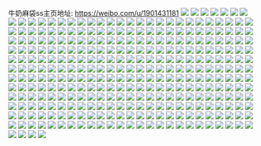 牛奶麻袋ss主页地址: https://weibo.com/u/1901431181 
![](https://wx4.sinaimg.cn/mw2000/7155898dly1h967jo29xqj20u01bpgtf.jpg) 
![](https://wx4.sinaimg.cn/mw2000/7155898dly1h967jp1odej20u01917cs.jpg) 
![](https://wx4.sinaimg.cn/mw2000/7155898dly1h967jpmmfnj20u01910yx.jpg) 
![](https://wx4.sinaimg.cn/mw2000/7155898dly1h967jqa0tsj20u0191n49.jpg) 
![](https://wx4.sinaimg.cn/mw2000/7155898dly1h967joi8poj20u0190gz8.jpg) 
![](https://wx4.sinaimg.cn/mw2000/7155898dly1h967jnqogfj20u0191jxj.jpg) 
![](https://wx4.sinaimg.cn/mw2000/7155898dly1h967jqie25j21910u0dlf.jpg) 
![](https://wx4.sinaimg.cn/mw2000/7155898dly1h967jqt6ttj20u019pgry.jpg) 
![](https://wx4.sinaimg.cn/mw2000/7155898dly1h967jr4lxvj20u019144o.jpg) 
![](https://wx4.sinaimg.cn/mw2000/7155898dly1h93o5pmayqj20u0191n4m.jpg) 
![](https://wx4.sinaimg.cn/mw2000/7155898dly1h93o5pwd5hj20u0140teo.jpg) 
![](https://wx4.sinaimg.cn/mw2000/7155898dly1h93o5q9mj5j20u0191dpx.jpg) 
![](https://wx4.sinaimg.cn/mw2000/7155898dly1h93o5vair6j20u019144h.jpg) 
![](https://wx4.sinaimg.cn/mw2000/7155898dly1h93o5uns0dj20u0170qac.jpg) 
![](https://wx4.sinaimg.cn/mw2000/7155898dly1h93o5qxyhdj20u0191tg5.jpg) 
![](https://wx4.sinaimg.cn/mw2000/7155898dly1h93o5ro9gqj20u019qajz.jpg) 
![](https://wx4.sinaimg.cn/mw2000/7155898dly1h93o5tdpp4j20u01aaqb0.jpg) 
![](https://wx4.sinaimg.cn/mw2000/7155898dly1h93o5s28g8j20u0191gsr.jpg) 
![](https://wx4.sinaimg.cn/mw2000/7155898dly1h93o5qmvyij20u0191wlb.jpg) 
![](https://wx4.sinaimg.cn/mw2000/7155898dly1h93o5rafjkj20u0191wo9.jpg) 
![](https://wx4.sinaimg.cn/mw2000/7155898dly1h93o5sbxdlj20u0191jyc.jpg) 
![](https://wx4.sinaimg.cn/mw2000/7155898dly1h93o5so0gaj20u019e45h.jpg) 
![](https://wx4.sinaimg.cn/mw2000/7155898dly1h93o5p9dlaj20u0191464.jpg) 
![](https://wx4.sinaimg.cn/mw2000/7155898dly1h93o5t03j0j20u01aa45v.jpg) 
![](https://wx4.sinaimg.cn/mw2000/7155898dly1h93o5u3paoj20u0191grb.jpg) 
![](https://wx4.sinaimg.cn/mw2000/7155898dly1h93o97zxmpj20u0191ai8.jpg) 
![](https://wx4.sinaimg.cn/mw2000/7155898dly1h93o9m07wuj20u019j7bh.jpg) 
![](https://wx4.sinaimg.cn/mw2000/7155898dly1h8geyn9otrj20u0140n8z.jpg) 
![](https://wx4.sinaimg.cn/mw2000/7155898dly1h8geyoe3foj20u0190nej.jpg) 
![](https://wx4.sinaimg.cn/mw2000/7155898dly1h8geyntdkwj20u0140wry.jpg) 
![](https://wx4.sinaimg.cn/mw2000/7155898dly1h8ay1i3jk5j20u01sy47d.jpg) 
![](https://wx4.sinaimg.cn/mw2000/7155898dly1h8aa4uxqn3j20u02ovk0w.jpg) 
![](https://wx4.sinaimg.cn/mw2000/7155898dly1h8239q7ffij20u00sewfc.jpg) 
![](https://wx4.sinaimg.cn/mw2000/7155898dly1h7z4fo1lgjj20u0140481.jpg) 
![](https://wx4.sinaimg.cn/mw2000/7155898dly1h7z4d2i2g3j20u01904ag.jpg) 
![](https://wx4.sinaimg.cn/mw2000/7155898dly1h7z4d4619jj20u0190gxw.jpg) 
![](https://wx4.sinaimg.cn/mw2000/7155898dly1h7z4d3g195j20u0190n95.jpg) 
![](https://wx4.sinaimg.cn/mw2000/7155898dly1h7ox52m6u8j20u0190dnz.jpg) 
![](https://wx4.sinaimg.cn/mw2000/7155898dgy1h7om1rkfh4j20u019xguw.jpg) 
![](https://wx4.sinaimg.cn/mw2000/7155898dgy1h7om1np7mfj20u0190tj2.jpg) 
![](https://wx4.sinaimg.cn/mw2000/7155898dgy1h7om1osmvmj20u019o44c.jpg) 
![](https://wx4.sinaimg.cn/mw2000/7155898dgy1h7om1o7r9oj20u0190dky.jpg) 
![](https://wx4.sinaimg.cn/mw2000/7155898dgy1h7om1k3rvij20u0193gqm.jpg) 
![](https://wx4.sinaimg.cn/mw2000/7155898dgy1h7om1krwjnj20u013z109.jpg) 
![](https://wx4.sinaimg.cn/mw2000/7155898dgy1h7om1lch1oj20u0190gqp.jpg) 
![](https://wx4.sinaimg.cn/mw2000/7155898dgy1h7om1sieqzj20u01407ca.jpg) 
![](https://wx4.sinaimg.cn/mw2000/7155898dgy1h7om1rzwi2j20u0140aja.jpg) 
![](https://wx4.sinaimg.cn/mw2000/7155898dgy1h7om1r4440j20u0140k2e.jpg) 
![](https://wx4.sinaimg.cn/mw2000/7155898dgy1h7om1n37qsj20u0190qdb.jpg) 
![](https://wx4.sinaimg.cn/mw2000/7155898dgy1h7om1m9trdj20u019hqbr.jpg) 
![](https://wx4.sinaimg.cn/mw2000/7155898dgy1h7om5m09fwj20u0191dp2.jpg) 
![](https://wx4.sinaimg.cn/mw2000/7155898dgy1h7om5d2prij20u0140dnd.jpg) 
![](https://wx4.sinaimg.cn/mw2000/7155898dgy1h7om1texokj20u0190dn9.jpg) 
![](https://wx4.sinaimg.cn/mw2000/7155898dgy1h7om1u0sexj20u0190tgu.jpg) 
![](https://wx4.sinaimg.cn/mw2000/7155898dgy1h7om1v73owj20u01900ze.jpg) 
![](https://wx4.sinaimg.cn/mw2000/7155898dly1h7fugl3jllj20u0190tgp.jpg) 
![](https://wx4.sinaimg.cn/mw2000/7155898dly1h7fuhjxx69j20u019042o.jpg) 
![](https://wx4.sinaimg.cn/mw2000/7155898dly1h7fukcgd0nj20u013y11v.jpg) 
![](https://wx4.sinaimg.cn/mw2000/7155898dly1h7fiqafxr5j20u0190ti0.jpg) 
![](https://wx4.sinaimg.cn/mw2000/7155898dly1h7fiqc7woxj20u01cv422.jpg) 
![](https://wx4.sinaimg.cn/mw2000/7155898dly1h7fkasvqdaj20u019fgph.jpg) 
![](https://wx4.sinaimg.cn/mw2000/7155898dly1h7fiqddx0rj20u019076h.jpg) 
![](https://wx4.sinaimg.cn/mw2000/7155898dly1h7fiqcux3qj20u019cn14.jpg) 
![](https://wx4.sinaimg.cn/mw2000/7155898dly1h7fiqblxbpj20u019jn7q.jpg) 
![](https://wx4.sinaimg.cn/mw2000/7155898dly1h71kzbdjx3j20u0190n4q.jpg) 
![](https://wx4.sinaimg.cn/mw2000/7155898dly1h71ld0jfavj20sw16g0xs.jpg) 
![](https://wx4.sinaimg.cn/mw2000/7155898dly1h71lbfddksj20u0190tch.jpg) 
![](https://wx4.sinaimg.cn/mw2000/7155898dly1h71lbfw4xfj20u0190drg.jpg) 
![](https://wx4.sinaimg.cn/mw2000/7155898dly1h71lbf2m4hj20u0190tb0.jpg) 
![](https://wx4.sinaimg.cn/mw2000/7155898dly1h71lbg6wnoj20u0190436.jpg) 
![](https://wx4.sinaimg.cn/mw2000/7155898dly1h6vzjz4k68j21350u0128.jpg) 
![](https://wx4.sinaimg.cn/mw2000/7155898dgy1h6imro9pukj20of17gq3o.jpg) 
![](https://wx4.sinaimg.cn/mw2000/7155898dgy1h62lehllluj20u013z3zp.jpg) 
![](https://wx4.sinaimg.cn/mw2000/7155898dgy1h62lejgqb6j20u0140793.jpg) 
![](https://wx4.sinaimg.cn/mw2000/7155898dgy1h62leqc0ayj20u0140my2.jpg) 
![](https://wx4.sinaimg.cn/mw2000/7155898dgy1h62lenvoqkj20u019077e.jpg) 
![](https://wx4.sinaimg.cn/mw2000/7155898dgy1h62lemvfozj20u0140qa9.jpg) 
![](https://wx4.sinaimg.cn/mw2000/7155898dgy1h62lesz48ej21900u0q44.jpg) 
![](https://wx4.sinaimg.cn/mw2000/7155898dgy1h62lelbxsuj20u0190dle.jpg) 
![](https://wx4.sinaimg.cn/mw2000/7155898dgy1h62leitrcvj20u019041y.jpg) 
![](https://wx4.sinaimg.cn/mw2000/7155898dgy1h62leov9l3j20u017un0g.jpg) 
![](https://wx4.sinaimg.cn/mw2000/7155898dgy1h62lepq5uzj20u0190q5b.jpg) 
![](https://wx4.sinaimg.cn/mw2000/7155898dgy1h62lekiz5lj20u0190116.jpg) 
![](https://wx4.sinaimg.cn/mw2000/7155898dgy1h62ler9kx2j21900u0tbs.jpg) 
![](https://wx4.sinaimg.cn/mw2000/7155898dgy1h62lelvwh7j20u0140gpj.jpg) 
![](https://wx4.sinaimg.cn/mw2000/7155898dgy1h62les64elj20u0190whs.jpg) 
![](https://wx4.sinaimg.cn/mw2000/7155898dgy1h62letwabmj20u019010g.jpg) 
![](https://wx4.sinaimg.cn/mw2000/7155898dgy1h6090o7fbvj20u0190gpj.jpg) 
![](https://wx4.sinaimg.cn/mw2000/7155898dgy1h6090okw8nj20u01900to.jpg) 
![](https://wx4.sinaimg.cn/mw2000/7155898dgy1h6090md6vnj20u0140qap.jpg) 
![](https://wx4.sinaimg.cn/mw2000/7155898dgy1h6090n8u5oj20u0190q3k.jpg) 
![](https://wx4.sinaimg.cn/mw2000/7155898dgy1h6090mq5gbj20u01407b3.jpg) 
![](https://wx4.sinaimg.cn/mw2000/7155898dgy1h6090m1pp1j20u0190460.jpg) 
![](https://wx4.sinaimg.cn/mw2000/7155898dgy1h6090p0s7ej20u019075l.jpg) 
![](https://wx4.sinaimg.cn/mw2000/7155898dgy1h6090pdol8j20u019075c.jpg) 
![](https://wx4.sinaimg.cn/mw2000/7155898dgy1h6090pq9fkj20u01900u4.jpg) 
![](https://wx4.sinaimg.cn/mw2000/7155898dgy1h5ccgoeth8j21900u0dmp.jpg) 
![](https://wx4.sinaimg.cn/mw2000/7155898dgy1h5ccgoys5kj21900u0tf3.jpg) 
![](https://wx4.sinaimg.cn/mw2000/7155898dgy1h5ccgpjfdwj21900u010k.jpg) 
![](https://wx4.sinaimg.cn/mw2000/7155898dgy1h5ba46jy60j21900u04an.jpg) 
![](https://wx4.sinaimg.cn/mw2000/7155898dgy1h5ba2zghgbj20u0190qdi.jpg) 
![](https://wx4.sinaimg.cn/mw2000/7155898dgy1h5b965wq04j20u01907er.jpg) 
![](https://wx4.sinaimg.cn/mw2000/7155898dgy1h5b9699gb9j20u0190qdi.jpg) 
![](https://wx4.sinaimg.cn/mw2000/7155898dgy1h5b96aeim6j20u0190n87.jpg) 
![](https://wx4.sinaimg.cn/mw2000/7155898dgy1h5b9641hbij20u0190n8t.jpg) 
![](https://wx4.sinaimg.cn/mw2000/7155898dgy1h5b968ozn0j20u01907g0.jpg) 
![](https://wx4.sinaimg.cn/mw2000/7155898dgy1h5b964qz9ej20u01eytm6.jpg) 
![](https://wx4.sinaimg.cn/mw2000/7155898dgy1h5b9a6eppdj20u019wn71.jpg) 
![](https://wx4.sinaimg.cn/mw2000/7155898dgy1h5b96damhjj21900u0qgd.jpg) 
![](https://wx4.sinaimg.cn/mw2000/7155898dgy1h5b9683jv2j21900u0to6.jpg) 
![](https://wx4.sinaimg.cn/mw2000/7155898dgy1h5b96f61gqj20u0190k37.jpg) 
![](https://wx4.sinaimg.cn/mw2000/7155898dgy1h5b96dsh4zj20u0190wqz.jpg) 
![](https://wx4.sinaimg.cn/mw2000/7155898dgy1h5b96bom39j20u0190dqu.jpg) 
![](https://wx4.sinaimg.cn/mw2000/7155898dgy1h5b9670gzwj20u01o0wtd.jpg) 
![](https://wx4.sinaimg.cn/mw2000/7155898dgy1h5b969uzo8j20u0190aje.jpg) 
![](https://wx4.sinaimg.cn/mw2000/7155898dgy1h5b96en1izj20u0190wt0.jpg) 
![](https://wx4.sinaimg.cn/mw2000/7155898dgy1h5b9bvhb2lj20u0190qd9.jpg) 
![](https://wx4.sinaimg.cn/mw2000/7155898dgy1h53tk8kv19j20u0190n3s.jpg) 
![](https://wx4.sinaimg.cn/mw2000/7155898dgy1h53tk91dqdj20u0190dkv.jpg) 
![](https://wx4.sinaimg.cn/mw2000/7155898dgy1h53tkaafkwj20u018jdmn.jpg) 
![](https://wx4.sinaimg.cn/mw2000/7155898dgy1h53tk9s21gj20u0190ag8.jpg) 
![](https://wx4.sinaimg.cn/mw2000/7155898dgy1h53tk834hzj20u0190447.jpg) 
![](https://wx4.sinaimg.cn/mw2000/7155898dgy1h53tkgwxx4j20u013z4d2.jpg) 
![](https://wx4.sinaimg.cn/mw2000/7155898dgy1h4yk4v2wg3j20u014044a.jpg) 
![](https://wx4.sinaimg.cn/mw2000/7155898dgy1h4yk4u6bmbj20u01400x5.jpg) 
![](https://wx4.sinaimg.cn/mw2000/7155898dgy1h4qhjlzxyzj20u0167tmj.jpg) 
![](https://wx4.sinaimg.cn/mw2000/7155898dgy1h4qhjqe2j6j20u019k7hf.jpg) 
![](https://wx4.sinaimg.cn/mw2000/7155898dgy1h4qhjucsghj20u019048t.jpg) 
![](https://wx4.sinaimg.cn/mw2000/7155898dgy1h4qhji7d3rj20rg156aeg.jpg) 
![](https://wx4.sinaimg.cn/mw2000/7155898dgy1h4qhkj60dhj20u017g0zg.jpg) 
![](https://wx4.sinaimg.cn/mw2000/7155898dgy1h4qhlr06mzj20u01907a1.jpg) 
![](https://wx4.sinaimg.cn/mw2000/7155898dgy1h4qhjzi2nrj20u0190tey.jpg) 
![](https://wx4.sinaimg.cn/mw2000/7155898dgy1h4qhk4ajn5j20u01900z3.jpg) 
![](https://wx4.sinaimg.cn/mw2000/7155898dgy1h4qhk8ybt8j20u01900yr.jpg) 
![](https://wx4.sinaimg.cn/mw2000/7155898dgy1h4n6ghn1xnj20u0140ajl.jpg) 
![](https://wx4.sinaimg.cn/mw2000/7155898dgy1h45p80w8n8j20u01900wv.jpg) 
![](https://wx4.sinaimg.cn/mw2000/7155898dgy1h45p80bqabj20u0190794.jpg) 
![](https://wx4.sinaimg.cn/mw2000/7155898dgy1h45p7z6cuej20u0190adp.jpg) 
![](https://wx4.sinaimg.cn/mw2000/7155898dgy1h45p83tfylj20u0140dlr.jpg) 
![](https://wx4.sinaimg.cn/mw2000/7155898dgy1h45p82qzwsj21400u0dit.jpg) 
![](https://wx4.sinaimg.cn/mw2000/7155898dgy1h45p821ihwj20u0140q9j.jpg) 
![](https://wx4.sinaimg.cn/mw2000/7155898dgy1h45p7yivt2j20u0190dmc.jpg) 
![](https://wx4.sinaimg.cn/mw2000/7155898dgy1h45p84ytlfj20u01b1wnf.jpg) 
![](https://wx4.sinaimg.cn/mw2000/7155898dgy1h45p7xcghoj20u0190juj.jpg) 
![](https://wx4.sinaimg.cn/mw2000/7155898dgy1h44ylt4ertj21400u0goq.jpg) 
![](https://wx4.sinaimg.cn/mw2000/7155898dgy1h44ylsd8ksj20u019079t.jpg) 
![](https://wx4.sinaimg.cn/mw2000/7155898dgy1h44ylu78n2j20u01900xo.jpg) 
![](https://wx4.sinaimg.cn/mw2000/7155898dgy1h44ylrcyifj21900u079d.jpg) 
![](https://wx4.sinaimg.cn/mw2000/7155898dgy1h44ylvks76j21900u0jx1.jpg) 
![](https://wx4.sinaimg.cn/mw2000/7155898dgy1h3g7rddfxkj20u016un7w.jpg) 
![](https://wx4.sinaimg.cn/mw2000/7155898dgy1h3g7ra9fyqj20u014t478.jpg) 
![](https://wx4.sinaimg.cn/mw2000/7155898dgy1h3g7r9jnb8j20u0190n7f.jpg) 
![](https://wx4.sinaimg.cn/mw2000/7155898dgy1h3g7rbqq2ej20u0190qgy.jpg) 
![](https://wx4.sinaimg.cn/mw2000/7155898dgy1h3g7rflw3aj20u0190k0w.jpg) 
![](https://wx4.sinaimg.cn/mw2000/7155898dgy1h3g7rhdcp5j20u019own2.jpg) 
![](https://wx4.sinaimg.cn/mw2000/7155898dgy1h39b4llnykj20u0191do0.jpg) 
![](https://wx4.sinaimg.cn/mw2000/7155898dgy1h39b4ma5zej20u01907ez.jpg) 
![](https://wx4.sinaimg.cn/mw2000/7155898dgy1h39b5jq44xj20u01900zq.jpg) 
![](https://wx4.sinaimg.cn/mw2000/7155898dgy1h39b4njcfej20u0190tjp.jpg) 
![](https://wx4.sinaimg.cn/mw2000/7155898dgy1h39b4jk7l2j20u0190ahd.jpg) 
![](https://wx4.sinaimg.cn/mw2000/7155898dgy1h39b4nx8dsj20u0190dky.jpg) 
![](https://wx4.sinaimg.cn/mw2000/7155898dgy1h39b4k3zkkj20u019m46f.jpg) 
![](https://wx4.sinaimg.cn/mw2000/7155898dgy1h39b4mpwh7j20u0190wpt.jpg) 
![](https://wx4.sinaimg.cn/mw2000/7155898dgy1h39b4n5hfbj21900u0tdc.jpg) 
![](https://wx4.sinaimg.cn/mw2000/7155898dgy1h38cvs9degj20vh0u0ajc.jpg) 
![](https://wx4.sinaimg.cn/mw2000/7155898dgy1h316eexq91j20u00u0n48.jpg) 
![](https://wx4.sinaimg.cn/mw2000/7155898dgy1h316eg2c1fj20u00u0wj0.jpg) 
![](https://wx4.sinaimg.cn/mw2000/7155898dgy1h2d06z2syrj20u01907bz.jpg) 
![](https://wx4.sinaimg.cn/mw2000/7155898dgy1h2d06skh45j20u01ag78w.jpg) 
![](https://wx4.sinaimg.cn/mw2000/7155898dgy1h2d06y7j7ej218l0u0wks.jpg) 
![](https://wx4.sinaimg.cn/mw2000/7155898dgy1h2d06rg7gij21900u0448.jpg) 
![](https://wx4.sinaimg.cn/mw2000/7155898dgy1h2d06ptfo4j20u0190jyl.jpg) 
![](https://wx4.sinaimg.cn/mw2000/7155898dgy1h2d06t1udnj20u0190teb.jpg) 
![](https://wx4.sinaimg.cn/mw2000/7155898dgy1h2d06ry2rdj20u01900xg.jpg) 
![](https://wx4.sinaimg.cn/mw2000/7155898dgy1h2d06x6efxj20u019oafr.jpg) 
![](https://wx4.sinaimg.cn/mw2000/7155898dgy1h2d06wibktj20u01sytb9.jpg) 
![](https://wx4.sinaimg.cn/mw2000/7155898dgy1h21b42c2rpj20u01hg129.jpg) 
![](https://wx4.sinaimg.cn/mw2000/7155898dgy1h21b44hg0ij20u0190dnh.jpg) 
![](https://wx4.sinaimg.cn/mw2000/7155898dgy1h21b41i496j20u0190wlf.jpg) 
![](https://wx4.sinaimg.cn/mw2000/7155898dgy1h21b440du6j21900u0qbd.jpg) 
![](https://wx4.sinaimg.cn/mw2000/7155898dgy1h21b4pq0xvj20u013zgrt.jpg) 
![](https://wx4.sinaimg.cn/mw2000/7155898dgy1h21b44wrfnj20u011f10m.jpg) 
![](https://wx4.sinaimg.cn/mw2000/7155898dgy1h1hkflc9jnj20u0140tfl.jpg) 
![](https://wx4.sinaimg.cn/mw2000/7155898dgy1h1hkfkpuu8j20u0140jxw.jpg) 
![](https://wx4.sinaimg.cn/mw2000/7155898dgy1h16793x3k9j20mi0mitbw.jpg) 
![](https://wx4.sinaimg.cn/mw2000/7155898dgy1h0xvxilqnhj21400u0449.jpg) 
![](https://wx4.sinaimg.cn/mw2000/7155898dgy1h0xvxjl8unj20u01407ep.jpg) 
![](https://wx4.sinaimg.cn/mw2000/7155898dgy1h0xvxkrylxj20u014in94.jpg) 
![](https://wx4.sinaimg.cn/mw2000/7155898dgy1h0xvxk0wpvj20u0190guy.jpg) 
![](https://wx4.sinaimg.cn/mw2000/7155898dgy1h0xw4gmihqj20u0140k0o.jpg) 
![](https://wx4.sinaimg.cn/mw2000/7155898dgy1h0xw4gz4yej20ty14u7dk.jpg) 
![](https://wx4.sinaimg.cn/mw2000/7155898dgy1h0xvxlp1bjj20u0140q84.jpg) 
![](https://wx4.sinaimg.cn/mw2000/7155898dgy1h0tf50z3lrj20u010sn8p.jpg) 
![](https://wx4.sinaimg.cn/mw2000/7155898dgy1h0qzdgfpc8j20u0140q5a.jpg) 
![](https://wx4.sinaimg.cn/mw2000/7155898dgy1h0qz9jo31lj20u014cq4q.jpg) 
![](https://wx4.sinaimg.cn/mw2000/7155898dgy1h0qzdhkouyj20u0140dj4.jpg) 
![](https://wx4.sinaimg.cn/mw2000/7155898dgy1h0qz9k9ch9j20u0140mzc.jpg) 
![](https://wx4.sinaimg.cn/mw2000/7155898dgy1h0qz9lk1guj21400u0gnw.jpg) 
![](https://wx4.sinaimg.cn/mw2000/7155898dgy1h0qz9laeckj21400u0aeo.jpg) 
![](https://wx4.sinaimg.cn/mw2000/7155898dgy1h0qz9jd34pj20u0140n3q.jpg) 
![](https://wx4.sinaimg.cn/mw2000/7155898dgy1h0qz9j0oyyj20u01407ck.jpg) 
![](https://wx4.sinaimg.cn/mw2000/7155898dgy1h0qz9kw4mvj20u0140tii.jpg) 
![](https://wx4.sinaimg.cn/mw2000/7155898dgy1h0l5wbgdz0j20u0140to5.jpg) 
![](https://wx4.sinaimg.cn/mw2000/7155898dgy1h0l5w4ak7kj20u014010s.jpg) 
![](https://wx4.sinaimg.cn/mw2000/7155898dgy1h0l5w7u5gtj20u0140qe4.jpg) 
![](https://wx4.sinaimg.cn/mw2000/7155898dgy1h0l5w9n5byj20u0140k2l.jpg) 
![](https://wx4.sinaimg.cn/mw2000/7155898dgy1h0gsuk60h4j20u0140k15.jpg) 
![](https://wx4.sinaimg.cn/mw2000/7155898dgy1h04m6oza96j20u0191dua.jpg) 
![](https://wx4.sinaimg.cn/mw2000/7155898dgy1h04m6pzrkyj20u018ztih.jpg) 
![](https://wx4.sinaimg.cn/mw2000/7155898dgy1h04m6qewfdj20u018ztp4.jpg) 
![](https://wx4.sinaimg.cn/mw2000/7155898dgy1h04m6olnfjj20u0141n6i.jpg) 
![](https://wx4.sinaimg.cn/mw2000/7155898dgy1h04mcvuoqfj20u0140q7i.jpg) 
![](https://wx4.sinaimg.cn/mw2000/7155898dgy1h04m6s3in3j20u0140q4q.jpg) 
![](https://wx4.sinaimg.cn/mw2000/7155898dgy1h04m6qz1haj20u019047n.jpg) 
![](https://wx4.sinaimg.cn/mw2000/7155898dgy1h04m6rd36ej20u018zakh.jpg) 
![](https://wx4.sinaimg.cn/mw2000/7155898dgy1h04ma5d901j20u0140gwx.jpg) 
![](https://wx4.sinaimg.cn/mw2000/7155898dgy1gzz8nqt42cj20u014014g.jpg) 
![](https://wx4.sinaimg.cn/mw2000/7155898dgy1gzehnag1rij21400u04f6.jpg) 
![](https://wx4.sinaimg.cn/mw2000/7155898dgy1gzehndjzc1j20u0140ao5.jpg) 
![](https://wx4.sinaimg.cn/mw2000/7155898dgy1gzehncm73zj20u0140n98.jpg) 
![](https://wx4.sinaimg.cn/mw2000/7155898dgy1gzehnbmxvkj20u014049q.jpg) 
![](https://wx4.sinaimg.cn/mw2000/7155898dgy1gzehnb1y61j20u014012n.jpg) 
![](https://wx4.sinaimg.cn/mw2000/7155898dgy1gzehnc63mzj20u0140q7o.jpg) 
![](https://wx4.sinaimg.cn/mw2000/7155898dgy1gz43b1w45pj21sy0u0jxq.jpg) 
![](https://wx4.sinaimg.cn/mw2000/7155898dgy1gz43b4jfbwj21sy0u0gtj.jpg) 
![](https://wx4.sinaimg.cn/mw2000/7155898dgy1gycjauxq4uj20u01h4qbq.jpg) 
![](https://wx4.sinaimg.cn/mw2000/7155898dgy1gy6n357vhaj20u01407e2.jpg) 
![](https://wx4.sinaimg.cn/mw2000/7155898dgy1gy6n33l0j3j20u0140k1a.jpg) 
![](https://wx4.sinaimg.cn/mw2000/7155898dgy1gy6n35xf89j20u0140wnt.jpg) 
![](https://wx4.sinaimg.cn/mw2000/7155898dgy1gy6n9r7x3jj20u0140498.jpg) 
![](https://wx4.sinaimg.cn/mw2000/7155898dgy1gy6n35miraj20u00u0129.jpg) 
![](https://wx4.sinaimg.cn/mw2000/7155898dgy1gy6n31lu0jj20u015tti6.jpg) 
![](https://wx4.sinaimg.cn/mw2000/7155898dgy1gy42dtee5nj20u0140tfr.jpg) 
![](https://wx4.sinaimg.cn/mw2000/7155898dgy1gy42dryr6mj20u0151qa6.jpg) 
![](https://wx4.sinaimg.cn/mw2000/7155898dgy1gy42g3ijzbj20u018i0z8.jpg) 
![](https://wx4.sinaimg.cn/mw2000/7155898dgy1gy38305hghj20u0160jys.jpg) 
![](https://wx4.sinaimg.cn/mw2000/7155898dgy1gy382zn3j6j20u00zxagj.jpg) 
![](https://wx4.sinaimg.cn/mw2000/7155898dgy1gxsumj8o5hj20u014011x.jpg) 
![](https://wx4.sinaimg.cn/mw2000/7155898dgy1gxoslq2m63j20u01417d3.jpg) 
![](https://wx4.sinaimg.cn/mw2000/7155898dgy1gxoslualg6j20u015dk1a.jpg) 
![](https://wx4.sinaimg.cn/mw2000/7155898dgy1gxoslvmjvoj20u018zwqe.jpg) 
![](https://wx4.sinaimg.cn/mw2000/7155898dgy1gxoslqqjdnj21400u04a5.jpg) 
![](https://wx4.sinaimg.cn/mw2000/7155898dgy1gxoslovqdfj20u00u0tik.jpg) 
![](https://wx4.sinaimg.cn/mw2000/7155898dgy1gxoslmvv8vj20u01404a1.jpg) 
![](https://wx4.sinaimg.cn/mw2000/7155898dgy1gxoslni25cj20u014011d.jpg) 
![](https://wx4.sinaimg.cn/mw2000/7155898dgy1gxosltqa6pj20u0140am9.jpg) 
![](https://wx4.sinaimg.cn/mw2000/7155898dgy1gxosls30nmj20u0140k3u.jpg) 
![](https://wx4.sinaimg.cn/mw2000/7155898dgy1gxifrh6m6rj20u0140qa9.jpg) 
![](https://wx4.sinaimg.cn/mw2000/7155898dgy1gxekqnkpwmj21400u012p.jpg) 
![](https://wx4.sinaimg.cn/mw2000/7155898dgy1gxekqocbclj20u0140dpn.jpg) 
![](https://wx4.sinaimg.cn/mw2000/7155898dgy1gxekqp30kdj20u00u0wle.jpg) 
![](https://wx4.sinaimg.cn/mw2000/7155898dgy1gx7un9dxdej21400u0452.jpg) 
![](https://wx4.sinaimg.cn/mw2000/7155898dgy1gx7unbfi9jj21400u0agg.jpg) 
![](https://wx4.sinaimg.cn/mw2000/7155898dgy1gx7uqiy4ohj213u0tugx1.jpg) 
![](https://wx4.sinaimg.cn/mw2000/7155898dgy1gx7unb0yddj21400u0ah2.jpg) 
![](https://wx4.sinaimg.cn/mw2000/7155898dgy1gx7un90t2bj21400u0q8j.jpg) 
![](https://wx4.sinaimg.cn/mw2000/7155898dgy1gx7un8n0d3j20u01407cj.jpg) 
![](https://wx4.sinaimg.cn/mw2000/7155898dgy1gx7unaahjij20u0140n6o.jpg) 
![](https://wx4.sinaimg.cn/mw2000/7155898dgy1gx7unaod4hj20u014047l.jpg) 
![](https://wx4.sinaimg.cn/mw2000/7155898dgy1gx7uoz6e86j20u0140ahs.jpg) 
![](https://wx4.sinaimg.cn/mw2000/7155898dgy1gx11p0pebuj20u01407ef.jpg) 
![](https://wx4.sinaimg.cn/mw2000/7155898dgy1gx11p31k5lj21400u0aj2.jpg) 
![](https://wx4.sinaimg.cn/mw2000/7155898dgy1gx11p1pi0uj21400u0dmo.jpg) 
![](https://wx4.sinaimg.cn/mw2000/7155898dgy1gx11pg3e6yj20u01hcti4.jpg) 
![](https://wx4.sinaimg.cn/mw2000/7155898dgy1gx11p1d2drj21400u0qdv.jpg) 
![](https://wx4.sinaimg.cn/mw2000/7155898dgy1gx11p10meqj20u01hc0x3.jpg) 
![](https://wx4.sinaimg.cn/mw2000/7155898dgy1gwuzeag4nnj20u00u0tcz.jpg) 
![](https://wx4.sinaimg.cn/mw2000/7155898dgy1gwuzeazg1hj20u00u0jy4.jpg) 
![](https://wx4.sinaimg.cn/mw2000/7155898dgy1gwr2p2ng04j20u00nv0te.jpg) 
![](https://wx4.sinaimg.cn/mw2000/7155898dgy1gw2a5hiv2lj20u011pjwz.jpg) 
![](https://wx4.sinaimg.cn/mw2000/0024Gd6Rgy1gvqoz6m279j60u0140ag002.jpg) 
![](https://wx4.sinaimg.cn/mw2000/0024Gd6Rgy1gvqoz7sumgj60u01407e802.jpg) 
![](https://wx4.sinaimg.cn/mw2000/0024Gd6Rgy1gvqoz5rgzaj61400u0tdn02.jpg) 
![](https://wx4.sinaimg.cn/mw2000/0024Gd6Rgy1gvqoz91j0cj60u0140qa502.jpg) 
![](https://wx4.sinaimg.cn/mw2000/0024Gd6Rgy1gvqozahoy1j60u011uqb402.jpg) 
![](https://wx4.sinaimg.cn/mw2000/0024Gd6Rgy1gvqozuuqngj60u0170ao802.jpg) 
![](https://wx4.sinaimg.cn/mw2000/0024Gd6Rgy1gvqozbpondj60u014146v02.jpg) 
![](https://wx4.sinaimg.cn/mw2000/0024Gd6Rgy1gvqp0lhrjkj60u014an3r02.jpg) 
![](https://wx4.sinaimg.cn/mw2000/0024Gd6Rgy1gvqozdk1k4j616l0u07c302.jpg) 
![](https://wx4.sinaimg.cn/mw2000/0024Gd6Rgy1gvqozf96jgj611g0u046402.jpg) 
![](https://wx4.sinaimg.cn/mw2000/0024Gd6Rgy1gvqozg7owbj611g0u0tfe02.jpg) 
![](https://wx4.sinaimg.cn/mw2000/0024Gd6Rgy1gvqp0mbkmvj61400u0n4p02.jpg) 
![](https://wx4.sinaimg.cn/mw2000/0024Gd6Rgy1gv6y2oh15ij61400u0dmu02.jpg) 
![](https://wx4.sinaimg.cn/mw2000/0024Gd6Rgy1gv6y4do8mfj61400u011o02.jpg) 
![](https://wx4.sinaimg.cn/mw2000/0024Gd6Rgy1gv6y2p1m1uj60u01400zt02.jpg) 
![](https://wx4.sinaimg.cn/mw2000/0024Gd6Rgy1gv6y4d9welj613u0tu7b202.jpg) 
![](https://wx4.sinaimg.cn/mw2000/0024Gd6Rly1gv4fp39rmvj60u00u0gtu02.jpg) 
![](https://wx4.sinaimg.cn/mw2000/0024Gd6Rly1gv4fp5z2fwj61400u07c002.jpg) 
![](https://wx4.sinaimg.cn/mw2000/0024Gd6Rly1gv4fp4nrnfj61790u0gww02.jpg) 
![](https://wx4.sinaimg.cn/mw2000/0024Gd6Rly1gv4fp9wfhyj60u00u079l02.jpg) 
![](https://wx4.sinaimg.cn/mw2000/0024Gd6Rly1gv4fp2f64nj61400u013m02.jpg) 
![](https://wx4.sinaimg.cn/mw2000/0024Gd6Rly1gv4fpooadtj60u00u0do902.jpg) 
![](https://wx4.sinaimg.cn/mw2000/0024Gd6Rly1gv4fp8m97hj60u00u0q9602.jpg) 
![](https://wx4.sinaimg.cn/mw2000/0024Gd6Rly1gv4fp91oiyj61400u0wln02.jpg) 
![](https://wx4.sinaimg.cn/mw2000/0024Gd6Rly1gv4fp9h306j60u00u0n5802.jpg) 
![](https://wx4.sinaimg.cn/mw2000/0024Gd6Rgy1gum9ylb9hyj60u00u0why02.jpg) 
![](https://wx4.sinaimg.cn/mw2000/0024Gd6Rgy1gum9ylxadfj60u00u0wks02.jpg) 
![](https://wx4.sinaimg.cn/mw2000/0024Gd6Rgy1gum9yn3digj60u015d14302.jpg) 
![](https://wx4.sinaimg.cn/mw2000/0024Gd6Rgy1gum9yj9drsj60u00u010202.jpg) 
![](https://wx4.sinaimg.cn/mw2000/0024Gd6Rgy1gum9ypgeqvj60u00u048r02.jpg) 
![](https://wx4.sinaimg.cn/mw2000/0024Gd6Rgy1gum9yqu6axj61690u0dtu02.jpg) 
![](https://wx4.sinaimg.cn/mw2000/0024Gd6Rgy1guma1s81bxj60u012yalp02.jpg) 
![](https://wx4.sinaimg.cn/mw2000/0024Gd6Rgy1gum9yszwgaj60u0140wpr02.jpg) 
![](https://wx4.sinaimg.cn/mw2000/0024Gd6Rgy1guma1t0q6lj60u015uwmn02.jpg) 
![](https://wx4.sinaimg.cn/mw2000/0024Gd6Rgy1guaqr60hr5j60u0140gt202.jpg) 
![](https://wx4.sinaimg.cn/mw2000/0024Gd6Rgy1guaqr6kefbj60u0140jwj02.jpg) 
![](https://wx4.sinaimg.cn/mw2000/7155898dgy1gt0g41x5fyj20u0140n40.jpg) 
![](https://wx4.sinaimg.cn/mw2000/0024Gd6Rgy1gs6g1wsyg2j60u010jthz02.jpg) 
![](https://wx4.sinaimg.cn/mw2000/7155898dly1gfvdneh4h1j20u0140tik.jpg) 
![](https://wx4.sinaimg.cn/mw2000/7155898dly1gemu3bjaagj21o02801ky.jpg) 
![](https://wx4.sinaimg.cn/mw2000/7155898dly1gemu3d3a27j21o02801ky.jpg) 
